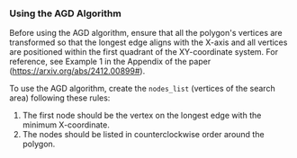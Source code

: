 ### Using the AGD Algorithm
Before using the AGD algorithm, ensure that all the polygon's vertices are transformed so that the longest edge aligns with the X-axis and all vertices are positioned within the first quadrant of the XY-coordinate system. For reference, see Example 1 in the Appendix of the paper (https://arxiv.org/abs/2412.00899#).

To use the AGD algorithm, create the `nodes_list` (vertices of the search area) following these rules:

1. The first node should be the vertex on the longest edge with the minimum X-coordinate.  
2. The nodes should be listed in counterclockwise order around the polygon.
